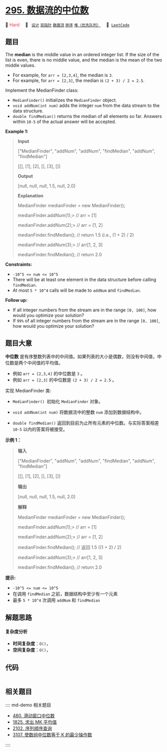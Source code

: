 # [295. 数据流的中位数](https://leetcode.com/problems/find-median-from-data-stream)

🔴 <font color=#ff334b>Hard</font>&emsp; 🔖&ensp; [`设计`](/leetcode/outline/tag/design.md) [`双指针`](/leetcode/outline/tag/two-pointers.md) [`数据流`](/leetcode/outline/tag/data-stream.md) [`排序`](/leetcode/outline/tag/sorting.md) [`堆（优先队列）`](/leetcode/outline/tag/heap-priority-queue.md)&emsp; 🔗&ensp;[`LeetCode`](https://leetcode.com/problems/find-median-from-data-stream)


## 题目

The **median** is the middle value in an ordered integer list. If the size of
the list is even, there is no middle value, and the median is the mean of the
two middle values.

  * For example, for `arr = [2,3,4]`, the median is `3`.
  * For example, for `arr = [2,3]`, the median is `(2 + 3) / 2 = 2.5`.

Implement the MedianFinder class:

  * `MedianFinder()` initializes the `MedianFinder` object.
  * `void addNum(int num)` adds the integer `num` from the data stream to the data structure.
  * `double findMedian()` returns the median of all elements so far. Answers within `10-5` of the actual answer will be accepted.



**Example 1:**

> 
> 
> 
> 
> 
> **Input**
> 
> ["MedianFinder", "addNum", "addNum", "findMedian", "addNum", "findMedian"]
> 
> [[], [1], [2], [], [3], []]
> 
> **Output**
> 
> [null, null, null, 1.5, null, 2.0]
> 
> 
> 
> **Explanation**
> 
> MedianFinder medianFinder = new MedianFinder();
> 
> medianFinder.addNum(1);> 
> // arr = [1]
> 
> medianFinder.addNum(2);> 
> // arr = [1, 2]
> 
> medianFinder.findMedian(); // return 1.5 (i.e., (1 + 2) / 2)
> 
> medianFinder.addNum(3);> 
> // arr[1, 2, 3]
> 
> medianFinder.findMedian(); // return 2.0

**Constraints:**

  * `-10^5 <= num <= 10^5`
  * There will be at least one element in the data structure before calling `findMedian`.
  * At most `5 * 10^4` calls will be made to `addNum` and `findMedian`.



**Follow up:**

  * If all integer numbers from the stream are in the range `[0, 100]`, how would you optimize your solution?
  * If `99%` of all integer numbers from the stream are in the range `[0, 100]`, how would you optimize your solution?


## 题目大意

**中位数** 是有序整数列表中的中间值。如果列表的大小是偶数，则没有中间值，中位数是两个中间值的平均值。

  * 例如 `arr = [2,3,4]` 的中位数是 `3` 。
  * 例如 `arr = [2,3]` 的中位数是 `(2 + 3) / 2 = 2.5` 。

实现 MedianFinder 类:

  * `MedianFinder() `初始化 `MedianFinder` 对象。

  * `void addNum(int num)` 将数据流中的整数 `num` 添加到数据结构中。

  * `double findMedian()` 返回到目前为止所有元素的中位数。与实际答案相差 `10-5` 以内的答案将被接受。

**示例 1：**

> 
> 
> 
> 
> 
> **输入**
> 
> ["MedianFinder", "addNum", "addNum", "findMedian", "addNum", "findMedian"]
> 
> [[], [1], [2], [], [3], []]
> 
> **输出**
> 
> [null, null, null, 1.5, null, 2.0]
> 
> 
> 
> **解释**
> 
> MedianFinder medianFinder = new MedianFinder();
> 
> medianFinder.addNum(1);> 
> // arr = [1]
> 
> medianFinder.addNum(2);> 
> // arr = [1, 2]
> 
> medianFinder.findMedian(); // 返回 1.5 ((1 + 2) / 2)
> 
> medianFinder.addNum(3);> 
> // arr[1, 2, 3]
> 
> medianFinder.findMedian(); // return 2.0

**提示:**

  * `-10^5 <= num <= 10^5`
  * 在调用 `findMedian` 之前，数据结构中至少有一个元素
  * 最多 `5 * 10^4` 次调用 `addNum` 和 `findMedian`


## 解题思路

#### 复杂度分析

- **时间复杂度**：`O()`，
- **空间复杂度**：`O()`，

## 代码

```javascript

```

## 相关题目

:::: md-demo 相关题目
- [480. 滑动窗口中位数](https://leetcode.com/problems/sliding-window-median)
- [1825. 求出 MK 平均值](https://leetcode.com/problems/finding-mk-average)
- [2102. 序列顺序查询](https://leetcode.com/problems/sequentially-ordinal-rank-tracker)
- [3107. 使数组中位数等于 K 的最少操作数](https://leetcode.com/problems/minimum-operations-to-make-median-of-array-equal-to-k)

::::
